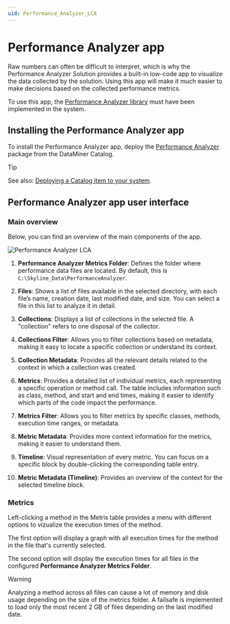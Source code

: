 ```yaml
---
uid: Performance_Analyzer_LCA
---
```


# Performance Analyzer app

Raw numbers can often be difficult to interpret, which is why the Performance Analyzer Solution provides a built-in low-code app to visualize the data collected by the solution. Using this app will make it much easier to make decisions based on the collected performance metrics.

To use this app, the [Performance Analyzer library](xref:Performance_Analyzer_Library) must have been implemented in the system.

## Installing the Performance Analyzer app

To install the Performance Analyzer app, deploy the [Performance Analyzer](https://catalog.dataminer.services/details/414894ce-21ae-48e7-b2c3-0652fff08349) package from the DataMiner Catalog.

> [!TIP]
> See also: [Deploying a Catalog item to your system](xref:Deploying_a_catalog_item).

## Performance Analyzer app user interface
### Main overview
Below, you can find an overview of the main components of the app.

![Performance Analyzer LCA](~/user-guide/images/performance_analyzer_lca.png)

1. **Performance Analyzer Metrics Folder**: Defines the folder where performance data files are located. By default, this is `C:\Skyline_Data\PerformanceAnalyzer`.

1. **Files**: Shows a list of files available in the selected directory, with each file’s name, creation date, last modified date, and size. You can select a file in this list to analyze it in detail.

1. **Collections**: Displays a list of collections in the selected file. A "collection" refers to one disposal of the collector.

1. **Collections Filter**: Allows you to filter collections based on metadata, making it easy to locate a specific collection or understand its context.

1. **Collection Metadata**: Provides all the relevant details related to the context in which a collection was created.

1. **Metrics**: Provides a detailed list of individual metrics, each representing a specific operation or method call. The table includes information such as class, method, and start and end times, making it easier to identify which parts of the code impact the performance.

1. **Metrics Filter**: Allows you to filter metrics by specific classes, methods, execution time ranges, or metadata.

1. **Metric Metadata**: Provides more context information for the metrics, making it easier to understand them.

1. **Timeline**: Visual representation of every metric. You can focus on a specific block by double-clicking the corresponding table entry.

1. **Metric Metadata (Timeline)**: Provides an overview of the context for the selected timeline block.

### Metrics
Left-clicking a method in the Metris table provides a menu with different options to vizualize the execution times of the method.


The first option will display a graph with all execution times for the method in the file that's currently selected.



The second option will display the execution times for all files in the configured **Performance Analyzer Metrics Folder**.

> [!WARNING]
>  Analyzing a method across all files can cause a lot of memory and disk usage depending on the size of the metrics folder. A failsafe is implemented to load only the most recent 2 GB of files depending on the last modified date.
